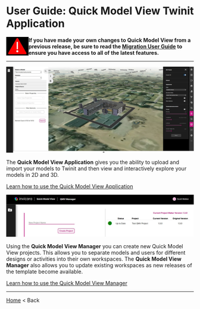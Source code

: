 # User Guide: Quick Model View Twinit Application

<img align="left" width="60" src='../img/alert.jpg' />

**If you have made your own changes to Quick Model View from a previous release, be sure to read the [Migration User Guide](./migrationguide/migrate.md) to ensure you have access to all of the latest features.**

---

![qmv](../img/model-view-w-gis.jpg)

The **Quick Model View Application** gives you the ability to upload and import your models to Twinit and then view and interactively explore your models in 2D and 3D.

[Learn how to use the Quick Model View Application](./quickmodelview/README.md)

 ![maker](../img/project-maker.jpg)

Using the **Quick Model View Manager** you can create new Quick Model View projects. This allows you to separate models and users for different designs or activities into their own workspaces. The **Quick Model View Manager** also allows you to update existing workspaces as new releases of the template become available.

[Learn how to use the Quick Model View Manager](./projectmaker/README.md)

---

[Home](../../README.md) < Back